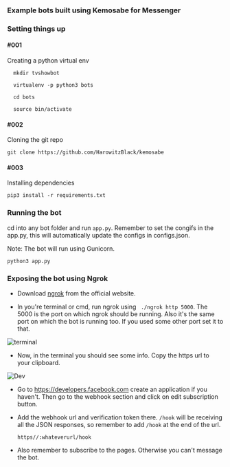 

### Example bots built using Kemosabe for Messenger





### Setting things up

#### #001

Creating a python virtual env
```
  mkdir tvshowbot

  virtualenv -p python3 bots

  cd bots

  source bin/activate
```

#### #002

Cloning the  git repo

```
git clone https://github.com/HarowitzBlack/kemosabe
```

#### #003

Installing dependencies

```
pip3 install -r requirements.txt
```

### Running the bot

cd into any bot folder and run `app.py`. Remember to set the congifs in the app.py, this will automatically
update the configs in configs.json.

Note: The bot will run using Gunicorn.

```
python3 app.py
```

### Exposing the bot using Ngrok

+ Download [ngrok](https://ngrok.com/) from the official website.

+ In you're terminal or cmd, run ngrok using ``` ./ngrok http 5000```. The 5000 is the port on which ngrok should be running.
  Also it's the same port on which the bot is running too. If you used some other port set it to that.

![terminal](https://github.com/HarowitzBlack/Simplebot/blob/master/images/terminal.png)

+ Now, in the terminal you should see some info. Copy the https url to your clipboard.

![Dev](https://github.com/HarowitzBlack/Simplebot/blob/master/images/dev.png)

+ Go to https://developers.facebook.com create an application if you haven't. Then go to the webhook section and click on edit
  subscription button.

+ Add the webhook url and verification token there. `/hook` will be receiving all the JSON responses, so remember to add `/hook`
  at the end of the url.
  ```
  https//:whateverurl/hook
  ```

+ Also remember to subscribe to the pages. Otherwise you can't message the bot.
